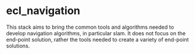 ecl_navigation
==============

This stack aims to bring the common tools and algorithms needed to develop navigation algorithms, in particular slam. It does not focus on the end-point solution, rather the tools needed to create a variety of end-point solutions.